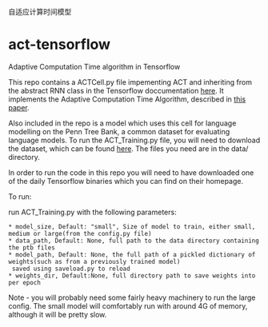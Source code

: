 自适应计算时间模型

# act-tensorflow
Adaptive Computation Time algorithm in Tensorflow

This repo contains a ACTCell.py file impementing ACT and inheriting from the abstract RNN class in the Tensorflow doccumentation [here](https://github.com/tensorflow/tensorflow/blob/master/tensorflow/python/ops/rnn_cell.py). It implements the Adaptive Computation Time Algorithm, described in [this paper](http://arxiv.org/pdf/1603.08983v4.pdf).

Also included in the repo is a model which uses this cell for language modelling on the Penn Tree Bank,
a common dataset for evaluating language models. To run the ACT_Training.py file, you will need to download
the dataset, which can be found [here](http://www.fit.vutbr.cz/~imikolov/rnnlm/simple-examples.tgz). The files
you need are in the data/ directory.

In order to run the code in this repo you will need to have downloaded one of the daily Tensorflow binaries which you can find on their homepage.


To run:

run ACT_Training.py with the following parameters:

    * model_size, Default: "small", Size of model to train, either small, medium or large(from the config.py file)
    * data_path, Default: None, full path to the data directory containing the ptb files
    * model_path, Default: None, the full path of a pickled dictionary of weights(such as from a previously trained model)
     saved using saveload.py to reload
    * weights_dir, Default:None, full directory path to save weights into per epoch


Note - you will probably need some fairly heavy machinery to run the large config. The small model
will comfortably run with around 4G of memory, although it will be pretty slow.

